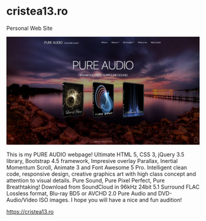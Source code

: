 # cristea13.ro
Personal Web Site

<img src=https://github.com/hangorazvan/cristea13.ro/blob/master/w00.jpg>

This is my PURE AUDIO webpage! Ultimate HTML 5, CSS 3, jQuery 3.5 library, Bootstrap 4.5 framework, Impresive overlay Parallax, Inertial Momentum Scroll, Animate 3 and Font Awesome 5 Pro. Intelligent clean code, responsive design, creative graphics art with high class concept and attention to visual details. Pure Sound, Pure Pixel Perfect, Pure Breathtaking! Download from SoundCloud in 96kHz 24bit 5.1 Surround FLAC Lossless format, Blu-ray BD5 or AVCHD 2.0 Pure Audio and DVD-Audio/Video ISO images. I hope you will have a nice and fun audition!

https://cristea13.ro

